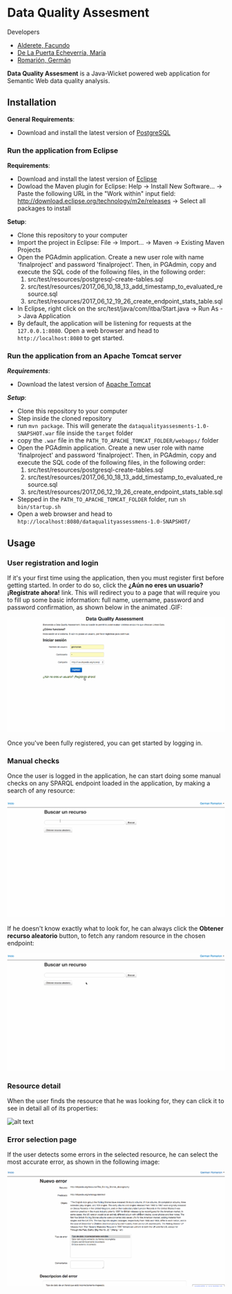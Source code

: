 # Data Quality Assesment

Developers

- [Alderete, Facundo](https://github.com/facualderete)
- [De La Puerta Echeverría, María](https://github.com/mariadelapuerta)
- [Romarión, Germán](https://github.com/gromarion)

**Data Quality Assesment** is a Java-Wicket powered web application for Semantic Web data quality analysis.

## Installation
**General Requirements**:

- Download and install the latest version of [PostgreSQL](https://www.postgresql.org/download/)

### Run the application from Eclipse
**Requirements**:

- Download and install the latest version of [Eclipse](https://eclipse.org/downloads/)
- Dowload the Maven plugin for Eclipse: Help -> Install New Software... -> Paste the following URL in the "Work within" input field: http://download.eclipse.org/technology/m2e/releases -> Select all packages to install

**Setup**:

- Clone this repository to your computer
- Import the project in Eclipse: File -> Import... -> Maven -> Existing Maven Projects
- Open the PGAdmin application. Create a new user role with name 'finalproject' and password 'finalproject'. Then, in PGAdmin, copy and execute the SQL code of the following files, in the following order:
  1. src/test/resources/postgresql-create-tables.sql
  2. src/test/resources/2017\_06\_10\_18\_13\_add\_timestamp\_to\_evaluated\_resource.sql
  3. src/test/resources/2017\_06\_12\_19\_26\_create\_endpoint\_stats\_table.sql
- In Eclipse, right click on the src/test/java/com/itba/Start.java -> Run As -> Java Application
- By default, the application will be listening for requests at the `127.0.0.1:8080`. Open a web browser and head to `http://localhost:8080` to get started.

### Run the application from an Apache Tomcat server
***Requirements***:

- Download the latest version of [Apache Tomcat](http://tomcat.apache.org/whichversion.html)

***Setup***:

- Clone this repository to your computer
- Step inside the cloned repository
- run `mvn package`. This will generate the `dataqualityassesments-1.0-SNAPSHOT.war` file inside the `target` folder
- copy the `.war` file in the `PATH_TO_APACHE_TOMCAT_FOLDER/webapps/` folder
- Open the PGAdmin application. Create a new user role with name 'finalproject' and password 'finalproject'. Then, in PGAdmin, copy and  execute the SQL code of the following files, in the following order:
  1. src/test/resources/postgresql-create-tables.sql
  2. src/test/resources/2017\_06\_10\_18\_13\_add\_timestamp\_to\_evaluated\_resource.sql
  3. src/test/resources/2017\_06\_12\_19\_26\_create\_endpoint\_stats\_table.sql
- Stepped in the `PATH_TO_APACHE_TOMCAT_FOLDER` folder, run `sh bin/startup.sh`
- Open a web browser and head to `htp://localhost:8080/dataqualityassessmens-1.0-SNAPSHOT/`

## Usage
### User registration and login
If it's your first time using the application, then you must register first before getting started. In order to do so, click the **¿Aún no eres un usuario? ¡Regístrate ahora!** link. This will redirect you to a page that will require you to fill up some basic information: full name, username, password and password confirmation, as shown below in the animated .GIF:

![alt text](https://raw.githubusercontent.com/gromarion/pf/master/readme_images/register_user.gif)

Once you've been fully registered, you can get started by logging in.

### Manual checks
Once the user is logged in the application, he can start doing some manual checks on any SPARQL endpoint loaded in the application, by making a search of any resource:

![alt text](https://raw.githubusercontent.com/gromarion/pf/master/readme_images/manual_checks.gif)

If he doesn't know exactly what to look for, he can always click the **Obtener recurso aleatorio** button, to fetch any random resource in the chosen endpoint:

![alt text](https://raw.githubusercontent.com/gromarion/pf/master/readme_images/fetch_next_random.gif)

### Resource detail
When the user finds the resource that he was looking for, they can click it to see in detail all of its properties:

![alt text](https://raw.githubusercontent.com/gromarion/pf/master/readme_images/resource_detail.gif)

### Error selection page
If the user detects some errors in the selected resource, he can select the most accurate error, as shown in the following image:

![alt text](https://raw.githubusercontent.com/gromarion/pf/master/readme_images/error_selection_page.gif)
